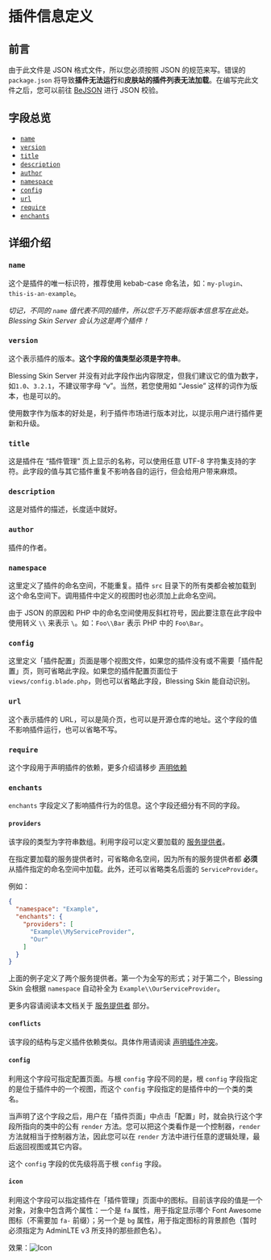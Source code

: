 # 插件信息定义

## 前言

由于此文件是 JSON 格式文件，所以您必须按照 JSON 的规范来写。错误的 `package.json` 将导致**插件无法运行**和**皮肤站的插件列表无法加载**。在编写完此文件之后，您可以前往 [BeJSON](http://www.bejson.com/) 进行 JSON 校验。

## 字段总览

- [`name`](#name)
- [`version`](#version)
- [`title`](#title)
- [`description`](#description)
- [`author`](#author)
- [`namespace`](#namespace)
- [`config`](#config)
- [`url`](#url)
- [`require`](#require)
- [`enchants`](#enchants)

## 详细介绍

### `name`

这个是插件的唯一标识符，推荐使用 kebab-case 命名法，如：`my-plugin`、`this-is-an-example`。

*切记，不同的 `name` 值代表不同的插件，所以您千万不能将版本信息写在此处。Blessing Skin Server 会认为这是两个插件！*

### `version`

这个表示插件的版本。**这个字段的值类型必须是字符串**。

Blessing Skin Server 并没有对此字段作出内容限定，但我们建议它的值为数字，如`1.0`、`3.2.1`，不建议带字母 “v”。当然，若您使用如 “Jessie” 这样的词作为版本，也是可以的。

使用数字作为版本的好处是，利于插件市场进行版本对比，以提示用户进行插件更新和升级。

### `title`

这是插件在 “插件管理” 页上显示的名称，可以使用任意 UTF-8 字符集支持的字符。此字段的值与其它插件重复不影响各自的运行，但会给用户带来麻烦。

### `description`

这是对插件的描述，长度适中就好。

### `author`

插件的作者。

### `namespace`

这里定义了插件的命名空间，不能重复。插件 `src` 目录下的所有类都会被加载到这个命名空间下。调用插件中定义的视图时也必须加上此命名空间。

由于 JSON 的原因和 PHP 中的命名空间使用反斜杠符号，因此要注意在此字段中使用转义 `\\` 来表示 `\`。如：`Foo\\Bar` 表示 PHP 中的 `Foo\Bar`。

### `config`

这里定义「插件配置」页面是哪个视图文件，如果您的插件没有或不需要「插件配置」页，则可省略此字段。如果您的插件配置页面位于 `views/config.blade.php`，则也可以省略此字段，Blessing Skin 能自动识别。

### `url`

这个表示插件的 URL，可以是简介页，也可以是开源仓库的地址。这个字段的值不影响插件运行，也可以省略不写。

### `require`

这个字段用于声明插件的依赖，更多介绍请移步 [声明依赖](dependency.md)

### `enchants` <Badge text="5.0.0+"/>

`enchants` 字段定义了影响插件行为的信息。这个字段还细分有不同的字段。

#### `providers`

该字段的类型为字符串数组。利用字段可以定义要加载的 [服务提供者](https://learnku.com/docs/laravel/5.8/providers)。

在指定要加载的服务提供者时，可省略命名空间，因为所有的服务提供者都 **必须** 从插件指定的命名空间中加载。此外，还可以省略类名后面的 `ServiceProvider`。

例如：

```json
{
  "namespace": "Example",
  "enchants": {
    "providers": [
      "Example\\MyServiceProvider",
      "Our"
    ]
  }
}
```

上面的例子定义了两个服务提供者。第一个为全写的形式；对于第二个，Blessing Skin 会根据 `namespace` 自动补全为 `Example\\OurServiceProvider`。

更多内容请阅读本文档关于 [服务提供者](./providers.md) 部分。

#### `conflicts`

该字段的结构与定义插件依赖类似。具体作用请阅读 [声明插件冲突](./conflicts.md)。

#### `config`

利用这个字段可指定配置页面。与根 `config` 字段不同的是，根 `config` 字段指定的是位于插件中的一个视图，而这个 `config` 字段指定的是插件中的一个类的类名。

当声明了这个字段之后，用户在「插件页面」中点击「配置」时，就会执行这个字段所指向的类中的公有 `render` 方法。您可以把这个类看作是一个控制器，`render` 方法就相当于控制器方法，因此您可以在 `render` 方法中进行任意的逻辑处理，最后返回视图或其它内容。

这个 `config` 字段的优先级将高于根 `config` 字段。

#### `icon`

利用这个字段可以指定插件在「插件管理」页面中的图标。目前该字段的值是一个对象，对象中包含两个属性：一个是 `fa` 属性，用于指定显示哪个 Font Awesome 图标（不需要加 `fa-` 前缀）；另一个是 `bg` 属性，用于指定图标的背景颜色（暂时必须指定为 AdminLTE v3 所支持的那些颜色名）。

效果：![Icon](https://i.loli.net/2020/05/11/jq2yw1HzALQ8oS4.png)


